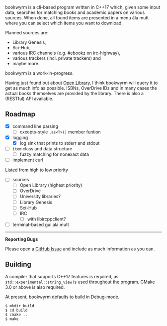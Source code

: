 
bookwyrm is a cli-based program written in C++17 which, given some input data,
searches for matching books and academic papers on various sources.
When done, all found items are presented in a menu ála mutt where you can select which items you want to download.

Planned sources are:
* Library Genesis,
* Sci-Hub,
* various IRC channels (e.g. #ebookz on irc-highway),
* various trackers (incl. private trackers) and
* maybe more.

bookwyrm is a work-in-progress.

Having just found out about [Open Library](https://openlibrary.org/), I think bookwyrm will query it to get as much info as possible. ISBNs, OverDrive IDs and in many cases the actual books themselves are provided by the library. There is also a (RESTful) API available.

Roadmap
---
- [x] command line parsing
    - [ ] cxxopts-style `.as<T>()` member funtion
- [x] logging
    - [x] log sink that prints to stderr and stdout
- [ ] `item` class and data structure
    - [ ] fuzzy matching for nonexact data
- [ ] implement curl

Listed from high to low priority
- [ ] sources
    - [ ] Open Library (highest priority)
    - [ ] OverDrive
    - [ ] University libraries?
    - [ ] Library Genesis
    - [ ] Sci-Hub
    - [ ] IRC
        - [ ] with libircppclient?
- [ ] terminal-based gui ala mutt

---

**Reporting Bugs**

Please open a [GitHub Issue](https://github.com/Tmplt/bookwyrm/issues) and include as much information as you can.

Building
---
A compiler that supports C++17 features is required, as `std::experimental::string_view` is used throughout the program.
CMake 3.0 or above is also required.

At present, bookwyrm defaults to build in Debug-mode.

```
$ mkdir build
$ cd build
$ cmake ..
$ make
```
